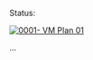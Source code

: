 Status:

[![0001- VM Plan 01](https://github.com/djh82uk/Azure-Actions-Test/actions/workflows/plan.yml/badge.svg)](https://github.com/djh82uk/Azure-Actions-Test/actions/workflows/plan.yml) 

...

